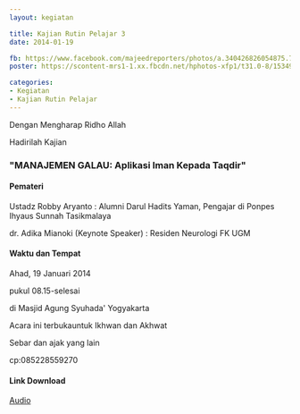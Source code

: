 ```yaml
---
layout: kegiatan

title: Kajian Rutin Pelajar 3
date: 2014-01-19

fb: https://www.facebook.com/majeedreporters/photos/a.340426826054875.74129.339078536189704/533243663439856/
poster: https://scontent-mrs1-1.xx.fbcdn.net/hphotos-xfp1/t31.0-8/1534920_533243663439856_1015299064_o.jpg

categories:
- Kegiatan
- Kajian Rutin Pelajar
---
```


Dengan Mengharap Ridho Allah

Hadirilah Kajian

### "MANAJEMEN GALAU: Aplikasi Iman Kepada Taqdir"

#### Pemateri

Ustadz Robby Aryanto
: Alumni Darul Hadits Yaman, Pengajar di Ponpes Ihyaus Sunnah Tasikmalaya

dr. Adika Mianoki (Keynote Speaker)
: Residen Neurologi FK UGM

#### Waktu dan Tempat

Ahad, 19 Januari 2014

pukul 08.15-selesai

di Masjid Agung Syuhada' Yogyakarta

Acara ini terbukauntuk Ikhwan dan Akhwat

Sebar dan ajak yang lain

cp:085228559270

#### Link Download

[Audio](https://www.dropbox.com/s/js10nvbin66t6yd/Managemen%20galau%2C%20aplikasi%20Iman%20kepada%20takdir%2C%20ust.%20Robby%20Aryanto.amr)
